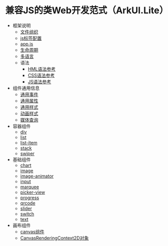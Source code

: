# 兼容JS的类Web开发范式（ArkUI.Lite）

- 框架说明
  - [文件组织](js-lite-framework-file.md)
  - [js标签配置](js-lite-framework-js-tag.md)
  - [app.js](js-lite-framework-js-file.md)
  - [生命周期](js-lite-framework-lifecycle.md)
  - [多语言](js-lite-framework-localization.md)
  - 语法
    - [HML语法参考](js-lite-framework-syntax-hml.md)
    - [CSS语法参考](js-lite-framework-syntax-css.md)
    - [JS语法参考](js-lite-framework-syntax-js.md)
- 组件通用信息
  - [通用事件](js-lite-common-events.md)
  - [通用属性](js-lite-common-attributes.md)
  - [通用样式](js-lite-common-styles.md)
  - [动画样式](js-lite-components-common-animation.md)
  - [媒体查询](js-lite-components-common-mediaquery.md)
- 容器组件
  - [div](js-lite-components-container-div.md)
  - [list](js-lite-components-container-list.md)
  - [list-item](js-lite-components-container-list-item.md)
  - [stack](js-lite-components-container-stack.md)
  - [swiper](js-lite-components-container-swiper.md)
- 基础组件
  - [chart](js-lite-components-basic-chart.md)
  - [image](js-lite-components-basic-image.md)
  - [image-animator](js-lite-components-basic-image-animator.md)
  - [input](js-lite-components-basic-input.md)
  - [marquee](js-lite-components-basic-marquee.md)
  - [picker-view](js-lite-components-basic-picker-view.md)
  - [progress](js-lite-components-basic-progress.md)
  - [qrcode](js-lite-components-basic-qrcode.md)
  - [slider](js-lite-components-basic-slider.md)
  - [switch](js-lite-components-basic-switch.md)
  - [text](js-lite-components-basic-text.md)
- 画布组件
  - [canvas组件](js-lite-components-canvas-canvas.md)
  - [CanvasRenderingContext2D对象](js-lite-components-canvas-canvasrenderingcontext2d.md)